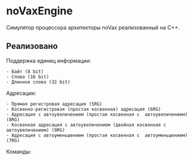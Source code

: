 
# noVaxEngine

Симулятор процессора архитекторы noVax реализованный на C++.




## Реализовано 

Поддержка единиц информации:

    - Байт (8 bit)
    - Слово (16 bit)
    - Длинное слово (32 bit)

Адресации:

    - Прямая регистровая адресация (5RG)
    - Косвенно-регистровая (простая косвенная) адресация (6RG)
    - Адресация с автоувеличением (простая косвенная с  автоувеличением)  (8RG)
    - Косвенная адресация с автоувеличением (двойная косвенная с автоувеличением) (9RG)
    - Адресация с автоуменьшением (простая косвенная с  автоуменьшением) (7RG)

Команды:


